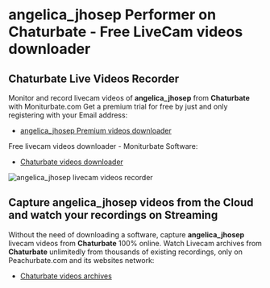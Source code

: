 # angelica_jhosep Performer on Chaturbate - Free LiveCam videos downloader

## Chaturbate Live Videos Recorder

Monitor and record livecam videos of **angelica_jhosep** from **Chaturbate** with Moniturbate.com
Get a premium trial for free by just and only registering with your Email address:
* [angelica_jhosep Premium videos downloader](https://moniturbate.com/request-demo-licence-key.html)

Free livecam videos downloader - Moniturbate Software:
* [Chaturbate videos downloader](https://moniturbate.com/moniturbate-download-software.html)

![angelica_jhosep livecam videos recorder](https://peachurnet.com/templates/moniturbate-software.png)


## Capture angelica_jhosep videos from the Cloud and watch your recordings on Streaming

Without the need of downloading a software, capture **angelica_jhosep** livecam videos from **Chaturbate** 100% online.
Watch Livecam archives from **Chaturbate** unlimitedly from thousands of existing recordings, only on Peachurbate.com and its websites network:
* [Chaturbate videos archives](https://peachurnet.com/)